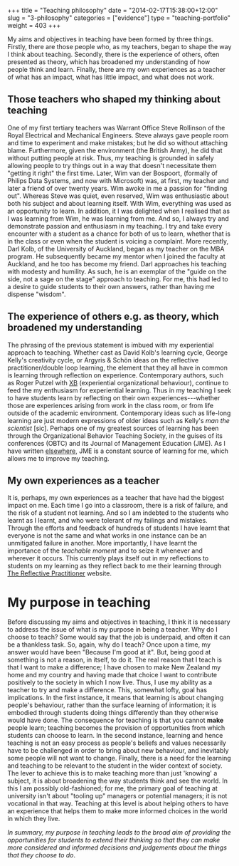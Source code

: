 +++
title = "Teaching philosophy"
date = "2014-02-17T15:38:00+12:00"
slug = "3-philosophy"
categories = ["evidence"]
type = "teaching-portfolio"
weight = 403
+++

My aims and objectives in teaching have been formed by three things.
Firstly, there are those people who, as my teachers, began to shape the
way I think about teaching. Secondly, there is the experience of others,
often presented as theory, which has broadened my understanding of how
people think and learn. Finally, there are my own experiences as a
teacher of what has an impact, what has little impact, and what does not
work.

## Those teachers who shaped my thinking about teaching

One of my first tertiary teachers was Warrant Office Steve Rollinson of the Royal
Electrical and Mechanical Engineers. Steve always gave people room and
time to experiment and make mistakes; but he did so without attaching
blame. Furthermore, given the environment (the British Army), he did
that without putting people at risk. Thus, my teaching is grounded in
safely allowing people to try things out in a way that doesn't
necessitate them "getting it right" the first time. Later, Wim van der
Bospoort, (formally of Philips Data Systems, and now with Microsoft)
was, at first, my teacher and later a friend of over twenty years. Wim
awoke in me a passion for "finding out". Whereas Steve was quiet, even
reserved, Wim was enthusiastic about both his subject and about learning
itself. With Wim, everything was used as an opportunity to learn. In
addition, it I was delighted when I realised that as I was learning from
Wim, he was learning from me. And so, I always try and demonstrate
passion and enthusiasm in my teaching. I try and take every encounter
with a student as a chance for both of us to learn, whether that is in
the class or even when the student is voicing a complaint. More
recently, Darl Kolb, of the University of Auckland, began as my teacher
on the MBA program. He subsequently became my mentor when I joined the
faculty at Auckland, and he too has become my friend. Darl approaches
his teaching with modesty and humility. As such, he is an exemplar of
the "guide on the side, not a sage on the stage" approach to teaching.
For me, this had led to a desire to guide students to their own answers,
rather than having me dispense "wisdom".

## The experience of others e.g. as theory, which broadened my understanding

The phrasing of the previous statement is imbued with my
experiential approach to teaching. Whether cast as David Kolb's learning
cycle, George Kelly's creativity cycle, or Argyris & Sch&ouml;n ideas on the
reflective practitioner/double loop learning, the element that they all
have in common is learning through reflection on experience.
Contemporary authors, such as Roger Putzel
with [XB](http://sag.sagepub.com/cgi/content/refs/34/4/512) (experiential
organizational behaviour), continue to feed the my enthusiasm for
experiential learning. Thus in my teaching I seek to have students learn
by reflecting on their own experiences---whether those are experiences
arising from work in the class room, or from life outside of the
academic environment. Contemporary ideas such as life-long learning are
just modern expressions of older ideas such as Kelly's *man the
scientist* [sic]. Perhaps one of my greatest sources of learning has
been through the Organizational Behavior Teaching Society, in the guises
of its conferences (OBTC) and its Journal of Management Education (JME).
As I have written [elsewhere](http://www.petersmith.org/journal/), JME is
a constant source of learning for me, which allows me to improve my teaching.

## My own experiences as a teacher

It is, perhaps, my own experiences as a teacher that have had the biggest impact on me. Each time I go into a
classroom, there is a risk of failure, and the risk of a student not
learning. And so I am indebted to the students who learnt as I learnt,
and who were tolerant of my failings and mistakes. Through the efforts
and feedback of hundreds of students I have learnt that everyone is not
the same and what works in one instance can be an unmitigated failure in
another. More importantly, I have learnt the importance of the *teachable moment* 
and to seize it whenever and wherever it occurs.
This currently plays itself out in my reflections to students on my
learning as they reflect back to me their learning
through [The Reflective Practitioner](http://www.thereflectivepractitioner.org/) website.

# My purpose in teaching

Before discussing my aims and objectives in teaching, I think it is
necessary to address the issue of what is my purpose in being a teacher.
Why do I choose to teach? Some would say that the job is underpaid, and
often it can be a thankless task. So, again, why do I teach? Once upon a
time, my answer would have been "Because I'm good at it". But, being
good at something is not a reason, in itself, to do it. The real reason
that I teach is that I want to make a difference; I have chosen to make
New Zealand my home and my country and having made that choice I want to
contribute positively to the society in which I now live. Thus, I use my
ability as a teacher to try and make a difference. This, somewhat lofty,
goal has implications. In the first instance, it means that learning is
about changing people's behaviour, rather than the surface learning of
information; it is embodied through students doing things differently
than they otherwise would have done. The consequence for teaching is
that you cannot **make** people learn; teaching becomes the provision of
opportunities from which students can choose to learn. In the second
instance, learning and hence teaching is not an easy process as people's
beliefs and values necessarily have to be challenged in order to bring
about new behaviour, and inevitably some people will not want to change.
Finally, there is a need for the learning and teaching to be relevant to
the student in the wider context of society. The lever to achieve this
is to make teaching more than just 'knowing' a subject, it is about
broadening the way students think and see the world. In this I am
possibly old-fashioned; for me, the primary goal of teaching at
university isn't about "tooling up" managers or potential managers; it
is not vocational in that way. Teaching at this level is about helping
others to have an experience that helps them to make more informed
choices in the world in which they live.

*In summary, my purpose in teaching leads to the broad aim of providing
the opportunities for students to extend their thinking so that they can
make more considered and informed decisions and judgements about the
things that they choose to do*.
